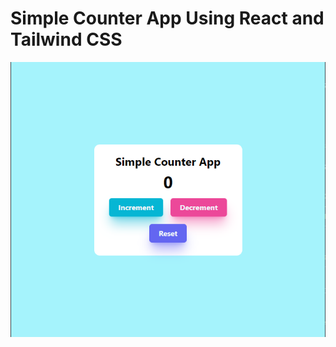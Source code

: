 # Simple Counter App Using React and Tailwind CSS

![simple-counter-app](./src/assets/simple-counter-app.png)
